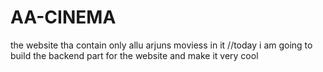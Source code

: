 # AA-CINEMA
 the website tha contain only allu arjuns moviess in it 
//today i am going to build the backend part for the website and make it very cool 
